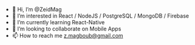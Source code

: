 - 👋 Hi, I’m @ZeidMag
- 👀 I’m interested in React / NodeJS / PostgreSQL / MongoDB / Firebase
- 🌱 I’m currently learning React-Native
- 💞️ I’m looking to collaborate on Mobile Apps
- 📫 How to reach me z.magboub@gmail.com
